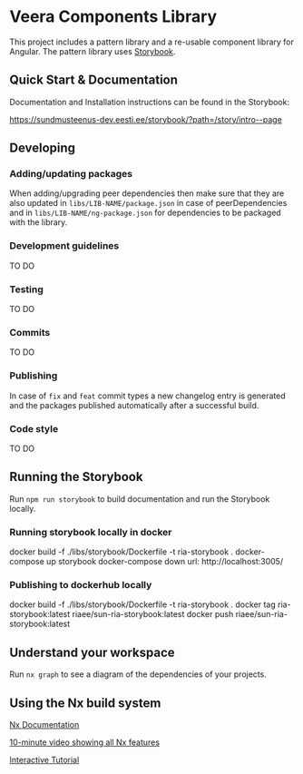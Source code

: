 # Veera Components Library

This project includes a pattern library and a re-usable component library for Angular. The pattern library uses [Storybook](https://storybook.js.org).

## Quick Start & Documentation

Documentation and Installation instructions can be found in the Storybook:

https://sundmusteenus-dev.eesti.ee/storybook/?path=/story/intro--page

## Developing

### Adding/updating packages

When adding/upgrading peer dependencies then make sure that they are also updated in `libs/LIB-NAME/package.json` in case of peerDependencies and in `libs/LIB-NAME/ng-package.json` for dependencies to be packaged with the library.

### Development guidelines

TO DO

### Testing

TO DO

### Commits

TO DO

### Publishing

In case of `fix` and `feat` commit types a new changelog entry is generated and the packages published automatically after a successful build.

### Code style

TO DO

## Running the Storybook

Run `npm run storybook` to build documentation and run the Storybook locally.

### Running storybook locally in docker

docker build -f ./libs/storybook/Dockerfile -t ria-storybook .
docker-compose up storybook
docker-compose down
url: http://localhost:3005/

### Publishing to dockerhub locally

docker build -f ./libs/storybook/Dockerfile -t ria-storybook .
docker tag ria-storybook:latest riaee/sun-ria-storybook:latest
docker push riaee/sun-ria-storybook:latest

## Understand your workspace

Run `nx graph` to see a diagram of the dependencies of your projects.

## Using the Nx build system

[Nx Documentation](https://nx.dev/angular)

[10-minute video showing all Nx features](https://nx.dev/getting-started/intro)

[Interactive Tutorial](https://nx.dev/react-tutorial/01-create-application)
